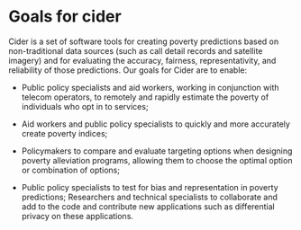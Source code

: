 # Goals for cider

Cider is a set of software tools for creating poverty predictions based on non-traditional data sources (such as call detail records and satellite imagery) and for evaluating the accuracy, fairness, representativity, and reliability of those predictions. Our goals for Cider are to enable:

- Public policy specialists and aid workers, working in conjunction with telecom operators, to remotely and rapidly estimate the poverty of individuals who opt in to services;

- Aid workers and public policy specialists to quickly and more accurately create poverty indices;

- Policymakers to compare and evaluate targeting options when designing poverty alleviation programs, allowing them to choose the optimal option or combination of options;

- Public policy specialists to test for bias and representation in poverty predictions;
Researchers and technical specialists to collaborate and add to the code and contribute new applications such as differential privacy on these applications.
